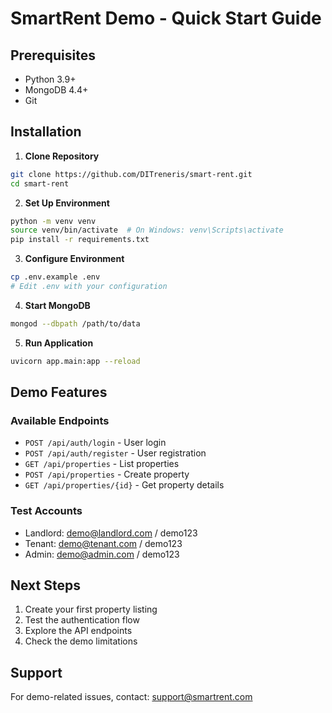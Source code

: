 # SmartRent Demo - Quick Start Guide

## Prerequisites
- Python 3.9+
- MongoDB 4.4+
- Git

## Installation

1. **Clone Repository**
```bash
git clone https://github.com/DITreneris/smart-rent.git
cd smart-rent
```

2. **Set Up Environment**
```bash
python -m venv venv
source venv/bin/activate  # On Windows: venv\Scripts\activate
pip install -r requirements.txt
```

3. **Configure Environment**
```bash
cp .env.example .env
# Edit .env with your configuration
```

4. **Start MongoDB**
```bash
mongod --dbpath /path/to/data
```

5. **Run Application**
```bash
uvicorn app.main:app --reload
```

## Demo Features

### Available Endpoints
- `POST /api/auth/login` - User login
- `POST /api/auth/register` - User registration
- `GET /api/properties` - List properties
- `POST /api/properties` - Create property
- `GET /api/properties/{id}` - Get property details

### Test Accounts
- Landlord: demo@landlord.com / demo123
- Tenant: demo@tenant.com / demo123
- Admin: demo@admin.com / demo123

## Next Steps
1. Create your first property listing
2. Test the authentication flow
3. Explore the API endpoints
4. Check the demo limitations

## Support
For demo-related issues, contact: support@smartrent.com 